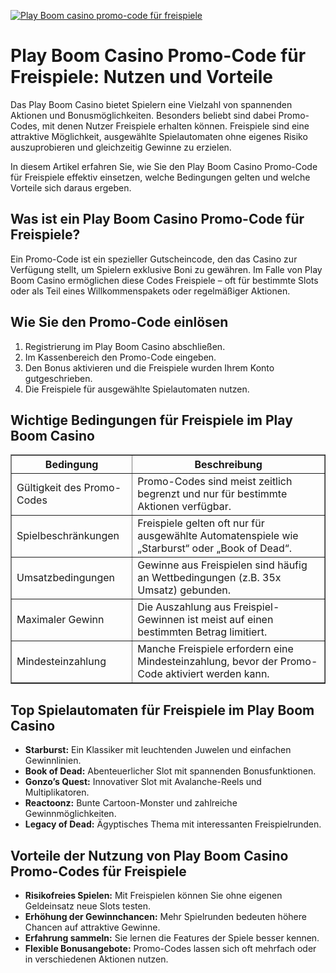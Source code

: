 [![Play Boom casino promo-code für freispiele](https://123-caf.pages.dev/gitsignup.png)](https://vrmoo.ru/Bt82HjjY)

<h1>Play Boom Casino Promo-Code für Freispiele: Nutzen und Vorteile</h1> <p>Das Play Boom Casino bietet Spielern eine Vielzahl von spannenden Aktionen und Bonusmöglichkeiten. Besonders beliebt sind dabei Promo-Codes, mit denen Nutzer Freispiele erhalten können. Freispiele sind eine attraktive Möglichkeit, ausgewählte Spielautomaten ohne eigenes Risiko auszuprobieren und gleichzeitig Gewinne zu erzielen.</p>  <p>In diesem Artikel erfahren Sie, wie Sie den Play Boom Casino Promo-Code für Freispiele effektiv einsetzen, welche Bedingungen gelten und welche Vorteile sich daraus ergeben.</p>  <h2>Was ist ein Play Boom Casino Promo-Code für Freispiele?</h2> <p>Ein Promo-Code ist ein spezieller Gutscheincode, den das Casino zur Verfügung stellt, um Spielern exklusive Boni zu gewähren. Im Falle von Play Boom Casino ermöglichen diese Codes Freispiele – oft für bestimmte Slots oder als Teil eines Willkommenspakets oder regelmäßiger Aktionen.</p>  <h2>Wie Sie den Promo-Code einlösen</h2> <ol>   <li>Registrierung im Play Boom Casino abschließen.</li>   <li>Im Kassenbereich den Promo-Code eingeben.</li>   <li>Den Bonus aktivieren und die Freispiele wurden Ihrem Konto gutgeschrieben.</li>   <li>Die Freispiele für ausgewählte Spielautomaten nutzen.</li> </ol>  <h2>Wichtige Bedingungen für Freispiele im Play Boom Casino</h2> <table border="1" cellpadding="5" cellspacing="0" style="border-collapse: collapse; width: 100%;">   <thead>     <tr>       <th>Bedingung</th>       <th>Beschreibung</th>     </tr>   </thead>   <tbody>     <tr>       <td>Gültigkeit des Promo-Codes</td>       <td>Promo-Codes sind meist zeitlich begrenzt und nur für bestimmte Aktionen verfügbar.</td>     </tr>     <tr>       <td>Spielbeschränkungen</td>       <td>Freispiele gelten oft nur für ausgewählte Automatenspiele wie „Starburst“ oder „Book of Dead“.</td>     </tr>     <tr>       <td>Umsatzbedingungen</td>       <td>Gewinne aus Freispielen sind häufig an Wettbedingungen (z.B. 35x Umsatz) gebunden.</td>     </tr>     <tr>       <td>Maximaler Gewinn</td>       <td>Die Auszahlung aus Freispiel-Gewinnen ist meist auf einen bestimmten Betrag limitiert.</td>     </tr>     <tr>       <td>Mindesteinzahlung</td>       <td>Manche Freispiele erfordern eine Mindesteinzahlung, bevor der Promo-Code aktiviert werden kann.</td>     </tr>   </tbody> </table>  <h2>Top Spielautomaten für Freispiele im Play Boom Casino</h2> <ul>   <li><strong>Starburst:</strong> Ein Klassiker mit leuchtenden Juwelen und einfachen Gewinnlinien.</li>   <li><strong>Book of Dead:</strong> Abenteuerlicher Slot mit spannenden Bonusfunktionen.</li>   <li><strong>Gonzo’s Quest:</strong> Innovativer Slot mit Avalanche-Reels und Multiplikatoren.</li>   <li><strong>Reactoonz:</strong> Bunte Cartoon-Monster und zahlreiche Gewinnmöglichkeiten.</li>   <li><strong>Legacy of Dead:</strong> Ägyptisches Thema mit interessanten Freispielrunden.</li> </ul>  <h2>Vorteile der Nutzung von Play Boom Casino Promo-Codes für Freispiele</h2> <ul>   <li><strong>Risikofreies Spielen:</strong> Mit Freispielen können Sie ohne eigenen Geldeinsatz neue Slots testen.</li>   <li><strong>Erhöhung der Gewinnchancen:</strong> Mehr Spielrunden bedeuten höhere Chancen auf attraktive Gewinne.</li>   <li><strong>Erfahrung sammeln:</strong> Sie lernen die Features der Spiele besser kennen.</li>   <li><strong>Flexible Bonusangebote:</strong> Promo-Codes lassen sich oft mehrfach oder in verschiedenen Aktionen nutzen.</li> </ul>